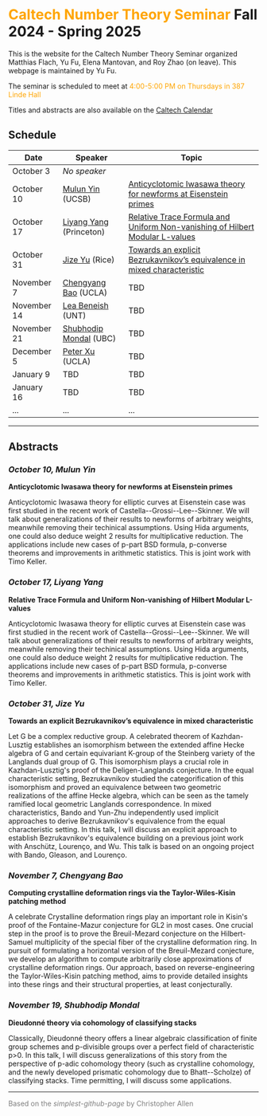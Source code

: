 # <span style="color:orange">Caltech Number Theory Seminar</span> Fall 2024 - Spring 2025

This is the website for the Caltech Number Theory Seminar organized Matthias Flach, Yu Fu, Elena Mantovan, and Roy Zhao (on leave).
This webpage is maintained by Yu Fu.

The seminar is scheduled to meet at <span style="color:orange">4:00-5:00 PM on Thursdays in 387 Linde Hall</span>

Titles and abstracts are also available on the [Caltech Calendar](https://pma.caltech.edu/calendar/week)

## Schedule

| Date          | Speaker           | Topic |
| ----          | -------           | ----- |
| October 3     | _No speaker_      |       |
| October 10    | [Mulun Yin](https://www.math.ucsb.edu/people/mulun-yin) (UCSB) | [Anticyclotomic Iwasawa theory for newforms at Eisenstein primes](#oct10) |
| October 17    | [Liyang Yang](https://lyliyangyang.github.io/) (Princeton) | [Relative Trace Formula and Uniform Non-vanishing of Hilbert Modular L-values](#oct17) |
| October 31    | [Jize Yu](https://sites.google.com/view/jize-yu-math/home?authuser=0) (Rice) | [Towards an explicit Bezrukavnikov’s equivalence in mixed characteristic](#oct31) |
| November 7    | [Chengyang Bao](https://math.uchicago.edu/~c.y.bao/) (UCLA) | TBD |
| November 14   | [Lea Beneish](https://sites.google.com/view/lea-beneish/home) (UNT) | TBD |
| November 21   | [Shubhodip Mondal](https://personal.math.ubc.ca/~smondal/)  (UBC) | TBD |
| December 5    | [Peter Xu](https://www.math.ucla.edu/people/visiting/peterx)  (UCLA) | TBD |
| January 9     | TBD | TBD |
| January 16    | TBD | TBD |
| ...           | ... | ... |

---

## Abstracts

<a name="oct10"></a>
### _October 10, Mulun Yin_
**Anticyclotomic Iwasawa theory for newforms at Eisenstein primes**

Anticyclotomic Iwasawa theory for elliptic curves at Eisenstein case was first studied in the recent work of Castella--Grossi--Lee--Skinner. We will talk about generalizations of their results to newforms of arbitrary weights, meanwhile removing their techinical assumptions. Using Hida arguments, one could also deduce weight 2 results for multiplicative reduction. The applications include new cases of p-part BSD formula, p-converse theorems and improvements in arithmetic statistics. This is joint work with Timo Keller.

<a name="oct17"></a>
### _October 17, Liyang Yang_
**Relative Trace Formula and Uniform Non-vanishing of Hilbert Modular L-values**

Anticyclotomic Iwasawa theory for elliptic curves at Eisenstein case was first studied in the recent work of Castella--Grossi--Lee--Skinner. We will talk about generalizations of their results to newforms of arbitrary weights, meanwhile removing their techinical assumptions. Using Hida arguments, one could also deduce weight 2 results for multiplicative reduction. The applications include new cases of p-part BSD formula, p-converse theorems and improvements in arithmetic statistics. This is joint work with Timo Keller.

<a name="oct31"></a>
### _October 31, Jize Yu_
**Towards an explicit Bezrukavnikov’s equivalence in mixed characteristic**

Let G be a complex reductive group. A celebrated theorem of Kazhdan-Lusztig establishes an isomorphism between the extended affine Hecke algebra of G and certain equivariant K-group of the Steinberg variety of the Langlands dual group of G. This isomorphism plays a crucial role in Kazhdan-Lusztig's proof of the Deligen-Langlands conjecture. In the equal characteristic setting, Bezrukavnikov studied the categorification of this isomorphism and proved an equivalence between two geometric realizations of the affine Hecke algebra, which can be seen as the tamely ramified local geometric Langlands correspondence. In mixed characteristics, Bando and Yun-Zhu independently used implicit approaches to derive Bezrukavnikov's equivalence from the equal characteristic setting. In this talk, I will discuss an explicit approach to establish Bezrukavnikov's equivalence building on a previous joint work with Anschütz, Lourenço, and Wu. This talk is based on an ongoing project with Bando, Gleason, and Lourenço.

<a name="nov7"></a>
### _November 7, Chengyang Bao_
**Computing crystalline deformation rings via the Taylor-Wiles-Kisin patching method**

A celebrate Crystalline deformation rings play an important role in Kisin's proof of the Fontaine-Mazur conjecture for GL2 in most cases. One crucial step in the proof is to prove the Breuil-Mezard conjecture on the Hilbert-Samuel multiplicity of the special fiber of the crystalline deformation ring. In pursuit of formulating a horizontal version of the Breuil-Mezard conjecture, we develop an algorithm to compute arbitrarily close approximations of crystalline deformation rings. Our approach, based on reverse-engineering the Taylor-Wiles-Kisin patching method, aims to provide detailed insights into these rings and their structural properties, at least conjecturally.

<a name="nov19"></a>
### _November 19, Shubhodip Mondal_
**Dieudonné theory via cohomology of classifying stacks**

Classically, Dieudonné theory offers a linear algebraic classification of finite group schemes and p-divisible groups over a perfect field of characteristic p>0. In this talk, I will discuss generalizations of this story from the perspective of p-adic cohomology theory (such as crystalline cohomology, and the newly developed prismatic cohomology due to Bhatt--Scholze) of classifying stacks. Time permitting, I will discuss some applications.

---

<span style="color:gray"> Based on the *simplest-github-page* by  Christopher Allen </span>
